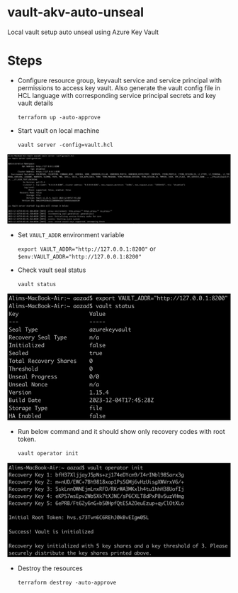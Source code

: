 
# vault-akv-auto-unseal

Local vault setup auto unseal using Azure Key Vault

# Steps

- Configure resource group, keyvault service and service principal with permissions to access key vault. Also generate the vault config file in HCL language with corresponding service principal secrets and key vault details

    ```terraform up -auto-approve```

- Start vault on local machine 

    ```vault server -config=vault.hcl```

![Vault Config Start](./images/vault_config_start.jpeg)

- Set ```VAULT_ADDR``` environment variable

    ```export VAULT_ADDR="http://127.0.0.1:8200"``` or ```$env:VAULT_ADDR="http://127.0.0.1:8200"```
  
- Check vault seal status

    ```vault status```

![Vault Seal](./images/vault_sealed_status.jpeg)

- Run below command and it should show only recovery codes with root token.

    ```vault operator init```

![Vault Init](./images/vault_operator_init.jpeg)

- Destroy the resources

    ```terraform destroy -auto-approve```
